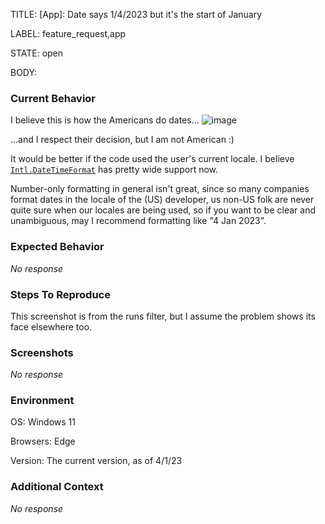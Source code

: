 TITLE:
[App]: Date says 1/4/2023 but it's the start of January

LABEL:
feature_request,app

STATE:
open

BODY:
### Current Behavior

I believe this is how the Americans do dates...
![image](https://user-images.githubusercontent.com/4443482/210481995-17ebc33f-cecd-49fc-beff-b1f3cae34ae5.png)

...and I respect their decision, but I am not American :)

It would be better if the code used the user's current locale. I believe [`Intl.DateTimeFormat`](https://developer.mozilla.org/en-US/docs/Web/JavaScript/Reference/Global_Objects/Intl/DateTimeFormat) has pretty wide support now.

Number-only formatting in general isn't great, since so many companies format dates in the locale of the (US) developer, us non-US folk are never quite sure when our locales are being used, so if you want to be clear and unambiguous, may I recommend formatting like "4 Jan 2023".

### Expected Behavior

_No response_

### Steps To Reproduce

This screenshot is from the runs filter, but I assume the problem shows its face elsewhere too.

### Screenshots

_No response_

### Environment

OS: Windows 11

Browsers: Edge

Version: The current version, as of 4/1/23


### Additional Context

_No response_

